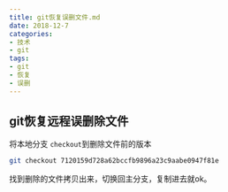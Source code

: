 ```yaml
---
title: git恢复误删文件.md
date: 2018-12-7
categories:
- 技术
- git
tags:
- git
- 恢复
- 误删
---
```


## git恢复远程误删除文件

将本地分支 `checkout`到删除文件前的版本
```bash
git checkout 7120159d728a62bccfb9896a23c9aabe0947f81e
```

找到删除的文件拷贝出来，切换回主分支，复制进去就ok。